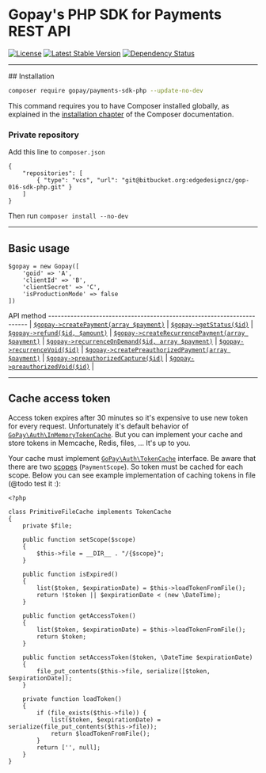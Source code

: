 
# Gopay's PHP SDK for Payments REST API

[![License](https://poser.pugx.org/gopay/payments-php-sdk/license)](https://packagist.org/packages/gopay/payments-php-sdk)
[![Latest Stable Version](https://poser.pugx.org/gopay/payments-php-sdk/v/stable)](https://packagist.org/packages/gopay/payments-php-sdk)
[![Dependency Status](https://www.versioneye.com/user/projects/55ff8ef0601dd900150001e5/badge.svg?style=flat)](https://www.versioneye.com/user/projects/55ff8ef0601dd900150001e5)

*****

## Installation

```bash
composer require gopay/payments-sdk-php --update-no-dev
```

This command requires you to have Composer installed globally, as explained
in the [installation chapter](https://getcomposer.org/doc/00-intro.md)
of the Composer documentation.

### Private repository

Add this line to `composer.json`

```
{
    "repositories": [
        { "type": "vcs", "url": "git@bitbucket.org:edgedesigncz/gop-016-sdk-php.git" }
    ]
}
```

Then run `composer install --no-dev`

*****

## Basic usage

```
$gopay = new Gopay([
    'goid' => 'A',
    'clientId' => 'B',
    'clientSecret' => 'C',
    'isProductionMode' => false
])
```

API method
----------------------------------------------------------------------- |
[`$gopay->createPayment(array $payment)`](https://doc.gopay.com/en/#standard-payment) |
[`$gopay->getStatus($id)`](https://doc.gopay.com/en/#status-of-the-payment) |
[`$gopay->refund($id, $amount)`](https://doc.gopay.com/en/#refund-of-the-payment-(cancelation)) |
[`$gopay->createRecurrencePayment(array $payment)`](https://doc.gopay.com/en/#recurring-payment) |
[`$gopay->recurrenceOnDemand($id, array $payment)`](https://doc.gopay.com/en/#recurring-payment-on-demand) |
[`$gopay->recurrenceVoid($id)`](https://doc.gopay.com/en/#cancellation-of-the-recurring-payment) |
[`$gopay->createPreauthorizedPayment(array $payment)`](https://doc.gopay.com/en/#pre-authorized-payment) |
[`$gopay->preauthorizedCapture($id)`](https://doc.gopay.com/en/#charge-of-pre-authorized-payment) |
[`$gopay->preauthorizedVoid($id)`](https://doc.gopay.com/en/#cancellation-of-the-pre-authorized-payment) |

*****

## Cache access token

Access token expires after 30 minutes so it's expensive to use new token for every request.
Unfortunately it's default behavior of [`GoPay\Auth\InMemoryTokenCache`](src/Auth/InMemoryTokenCache.php).
But you can implement your cache and store tokens in Memcache, Redis, files, ... It's up to you.

Your cache must implement [`GoPay\Auth\TokenCache`](src/Auth/TokenCache.php) interface.
Be aware that there are two [scopes](https://doc.gopay.com/en/?shell#scope) (`PaymentScope`).
So token must be cached for each scope. 
Below you can see example implementation of caching tokens in file (@todo test it :):

```
<?php

class PrimitiveFileCache implements TokenCache
{
    private $file;

    public function setScope($scope)
    {
        $this->file = __DIR__ . "/{$scope}";
    }

    public function isExpired()
    {
        list($token, $expirationDate) = $this->loadTokenFromFile();
        return !$token || $expirationDate < (new \DateTime);
    }

    public function getAccessToken()
    {
        list($token, $expirationDate) = $this->loadTokenFromFile();
        return $token;
    }

    public function setAccessToken($token, \DateTime $expirationDate)
    {
        file_put_contents($this->file, serialize([$token, $expirationDate]);
    }

    private function loadToken()
    {
        if (file_exists($this->file)) {
            list($token, $expirationDate) = serialize(file_put_contents($this->file));
            return $loadTokenFromFile();
        }
        return ['', null];
    }
}

```